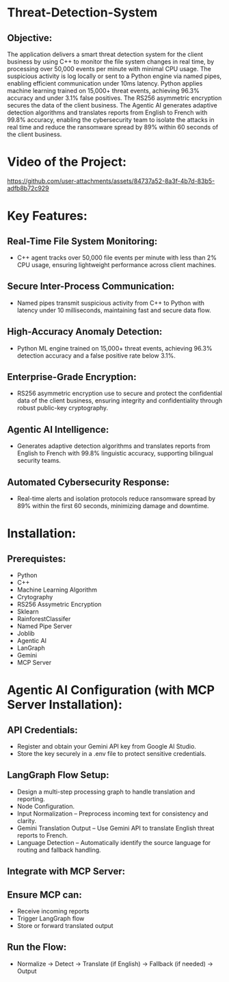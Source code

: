 # Threat-Detection-System

## Objective:

The application delivers a smart threat detection system for the client business by using C++ to monitor the file system changes in real time, by processing over 50,000 events per minute with minimal CPU usage. The suspicious activity is log locally or sent to a Python engine via named pipes, enabling efficient communication under 10ms latency. Python applies machine learning trained on 15,000+ threat events, achieving 96.3% accuracy and under 3.1% false positives. The RS256 asymmetric encryption secures the data of the client business. The Agentic AI generates adaptive detection algorithms and translates reports from English to French with 99.8% accuracy, enabling the cybersecurity team to isolate the attacks in real time and reduce the ransomware spread by 89% within 60 seconds of the client business.

# Video of the Project:

https://github.com/user-attachments/assets/84737a52-8a3f-4b7d-83b5-adfb8b72c929

# Key Features:

## Real-Time File System Monitoring:

- C++ agent tracks over 50,000 file events per minute with less than 2% CPU usage, ensuring lightweight performance across client machines.

## Secure Inter-Process Communication:

- Named pipes transmit suspicious activity from C++ to Python with latency under 10 milliseconds, maintaining fast and secure data flow.

## High-Accuracy Anomaly Detection:

- Python ML engine trained on 15,000+ threat events, achieving 96.3% detection accuracy and a false positive rate below 3.1%.

## Enterprise-Grade Encryption:

- RS256 asymmetric encryption use to secure and protect the confidential data of the client business, ensuring integrity and confidentiality through robust public-key cryptography.

## Agentic AI Intelligence:

- Generates adaptive detection algorithms and translates reports from English to French with 99.8% linguistic accuracy, supporting bilingual security teams.

## Automated Cybersecurity Response:

- Real-time alerts and isolation protocols reduce ransomware spread by 89% within the first 60 seconds, minimizing damage and downtime.

# Installation:

## Prerequistes:

- Python
- C++
- Machine Learning Algorithm
- Crytography
- RS256 Assymetric Encryption
- Sklearn
- RainforestClassifer
- Named Pipe Server
- Joblib
- Agentic AI
- LanGraph
- Gemini
- MCP Server

# Agentic AI Configuration (with MCP Server Installation):

## API Credentials:

- Register and obtain your Gemini API key from Google AI Studio.
- Store the key securely in a .env file to protect sensitive credentials.
  
## LangGraph Flow Setup:

- Design a multi-step processing graph to handle translation and reporting.
- Node Configuration.
- Input Normalization – Preprocess incoming text for consistency and clarity.
- Gemini Translation Output – Use Gemini API to translate English threat reports to French.
- Language Detection – Automatically identify the source language for routing and fallback handling.

## Integrate with MCP Server:

## Ensure MCP can:

- Receive incoming reports
- Trigger LangGraph flow
- Store or forward translated output

## Run the Flow:

- Normalize → Detect → Translate (if English) → Fallback (if needed) → Output





